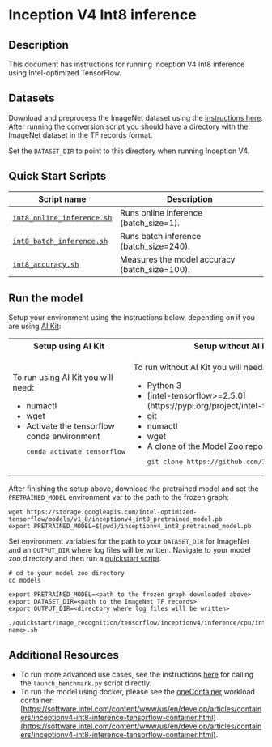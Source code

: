 <!--- 0. Title -->
# Inception V4 Int8 inference

<!-- 10. Description -->
## Description

This document has instructions for running Inception V4 Int8 inference using
Intel-optimized TensorFlow.

<!--- 30. Datasets -->
## Datasets

Download and preprocess the ImageNet dataset using the [instructions here](/datasets/imagenet/README.md).
After running the conversion script you should have a directory with the
ImageNet dataset in the TF records format.

Set the `DATASET_DIR` to point to this directory when running Inception V4.

<!--- 40. Quick Start Scripts -->
## Quick Start Scripts

| Script name | Description |
|-------------|-------------|
| [`int8_online_inference.sh`](/quickstart/image_recognition/tensorflow/inceptionv4/inference/cpu/int8/int8_online_inference.sh) | Runs online inference (batch_size=1). |
| [`int8_batch_inference.sh`](/quickstart/image_recognition/tensorflow/inceptionv4/inference/cpu/int8/int8_batch_inference.sh) | Runs batch inference (batch_size=240). |
| [`int8_accuracy.sh`](/quickstart/image_recognition/tensorflow/inceptionv4/inference/cpu/int8/int8_accuracy.sh) | Measures the model accuracy (batch_size=100). |

<!--- 50. AI Kit -->
## Run the model

Setup your environment using the instructions below, depending on if you are
using [AI Kit](/docs/general/tensorflow/AIKit.md):

<table>
  <tr>
    <th>Setup using AI Kit</th>
    <th>Setup without AI Kit</th>
  </tr>
  <tr>
    <td>
      <p>To run using AI Kit you will need:</p>
      <ul>
        <li>numactl
        <li>wget
        <li>Activate the tensorflow conda environment
        <pre>conda activate tensorflow</pre>
      </ul>
    </td>
    <td>
      <p>To run without AI Kit you will need:</p>
      <ul>
        <li>Python 3
        <li>[intel-tensorflow>=2.5.0](https://pypi.org/project/intel-tensorflow/)
        <li>git
        <li>numactl
        <li>wget
        <li>A clone of the Model Zoo repo<br />
        <pre>git clone https://github.com/IntelAI/models.git</pre>
      </ul>
    </td>
  </tr>
</table>

After finishing the setup above, download the pretrained model and set the
`PRETRAINED_MODEL` environment var to the path to the frozen graph:
```
wget https://storage.googleapis.com/intel-optimized-tensorflow/models/v1_8/inceptionv4_int8_pretrained_model.pb
export PRETRAINED_MODEL=$(pwd)/inceptionv4_int8_pretrained_model.pb
```

Set environment variables for the path to your `DATASET_DIR` for ImageNet
and an `OUTPUT_DIR` where log files will be written. Navigate to your
model zoo directory and then run a [quickstart script](#quick-start-scripts).
```
# cd to your model zoo directory
cd models

export PRETRAINED_MODEL=<path to the frozen graph downloaded above>
export DATASET_DIR=<path to the ImageNet TF records>
export OUTPUT_DIR=<directory where log files will be written>

./quickstart/image_recognition/tensorflow/inceptionv4/inference/cpu/int8/<script name>.sh
```

<!--- 90. Resource Links-->
## Additional Resources

* To run more advanced use cases, see the instructions [here](Advanced.md)
  for calling the `launch_benchmark.py` script directly.
* To run the model using docker, please see the [oneContainer](http://software.intel.com/containers)
  workload container:<br />
  [https://software.intel.com/content/www/us/en/develop/articles/containers/inceptionv4-int8-inference-tensorflow-container.html](https://software.intel.com/content/www/us/en/develop/articles/containers/inceptionv4-int8-inference-tensorflow-container.html).

